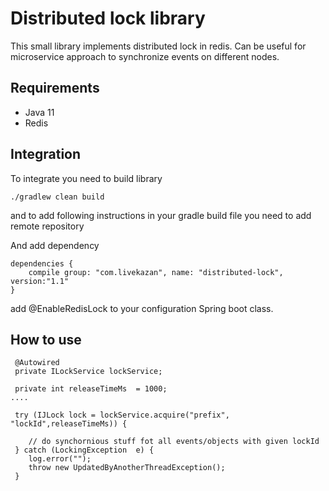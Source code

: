 # Distributed lock library
This small library implements distributed lock in redis.
Can be useful for microservice approach to synchronize events on different nodes.

## Requirements
 - Java 11
 - Redis


## Integration

To integrate you need to build library 
```$bash
./gradlew clean build
```

and to add following instructions in your gradle build file you need to add remote repository

And add dependency
```
dependencies {
    compile group: "com.livekazan", name: "distributed-lock", version:"1.1"
}
```

add @EnableRedisLock to your configuration Spring boot class.

## How to use

```$java
 @Autowired
 private ILockService lockService;

 private int releaseTimeMs  = 1000;
....

 try (IJLock lock = lockService.acquire("prefix", "lockId",releaseTimeMs)) {

    // do synchornious stuff fot all events/objects with given lockId
 } catch (LockingException  e) {
    log.error("");
    throw new UpdatedByAnotherThreadException();
 }
```